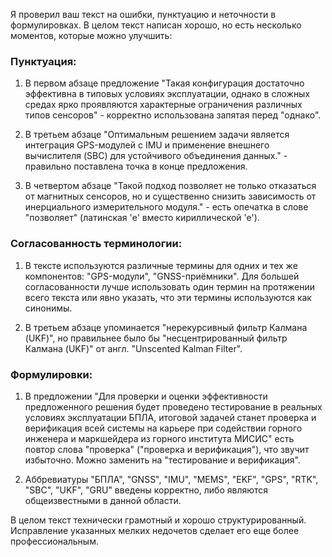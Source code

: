 Я проверил ваш текст на ошибки, пунктуацию и неточности в формулировках. В целом текст написан хорошо, но есть несколько моментов, которые можно улучшить:

### Пунктуация:

1. В первом абзаце предложение "Такая конфигурация достаточно эффективна в типовых условиях эксплуатации, однако в сложных средах ярко проявляются характерные ограничения различных типов сенсоров" - корректно использована запятая перед "однако".

2. В третьем абзаце "Оптимальным решением задачи является интеграция GPS-модулей с IMU и применение внешнего вычислителя (SBC) для устойчивого объединения данных." - правильно поставлена точка в конце предложения.

3. В четвертом абзаце "Такой подход позволяeт не только отказаться от магнитных сенсоров, но и существенно снизить зависимость от инерциального измерительного модуля." - есть опечатка в слове "позволяeт" (латинская 'e' вместо кириллической 'е').

### Согласованность терминологии:

1. В тексте используются различные термины для одних и тех же компонентов: "GPS-модули", "GNSS-приёмники". Для большей согласованности лучше использовать один термин на протяжении всего текста или явно указать, что эти термины используются как синонимы.

2. В третьем абзаце упоминается "нерекурсивный фильтр Калмана (UKF)", но правильнее было бы "несцентрированный фильтр Калмана (UKF)" от англ. "Unscented Kalman Filter".

### Формулировки:

1. В предложении "Для проверки и оценки эффективности предложенного решения будет проведено тестирование в реальных условиях эксплуатации БПЛА, итоговой задачей станет проверка и верификация всей системы на карьере при содействии горного инженера и маркшейдера из горного института МИСИС" есть повтор слова "проверка" ("проверка и верификация"), что звучит избыточно. Можно заменить на "тестирование и верификация".

2. Аббревиатуры "БПЛА", "GNSS", "IMU", "MEMS", "EKF", "GPS", "RTK", "SBC", "UKF", "GRU" введены корректно, либо являются общеизвестными в данной области.

В целом текст технически грамотный и хорошо структурированный. Исправление указанных мелких недочетов сделает его еще более профессиональным.